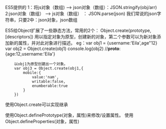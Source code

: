 ES5提供的
1：将js对象（数组) --> json对象（数组）：JSON.stringify(obj/arr)
2:json对象（数组） --> js对象（数组） ： JSON.parse(json)
我们常说的json字符串，只要2中：json对象，json数组

ES5给Object扩展了一些静态方法，常用的2个：
    Object.create(prototype,[descriptors])
    用以指定对象为原型，创建新的对象，第二个参数可以为新对象添加新的属性，并对此对象进行描述。
    eg：var obj1 = {username:'Eila',age"12}
        var obj2 = Object.create(obj1)
        console.log(obj2) //__proto__:{age:12,username:'Eila'}

        以obj1为原型创建出一个对象。
        var obj3 = Object.create(obj1,{
            mobile:{
                value:'nam',
                writable:false,
                enumberable:true
            }
        })
    
使用Object.create可以实现继承

使用Object.definePrototype(对象，属性)来修改/设置属性。
使用Object.defineProperties(对象，属性)

